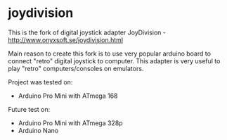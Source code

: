 # joydivision
This is the fork of digital joystick adapter JoyDivision - http://www.onyxsoft.se/joydivision.html

Main reason to create this fork is to use very popular arduino board to connect "retro" digital joystick to computer. This adapter is very useful to play "retro" computers/consoles on emulators.

Project was tested on:
- Arduino Pro Mini with ATmega 168

Future test on:
- Arduino Pro Mini with ATmega 328p
- Arduino Nano


